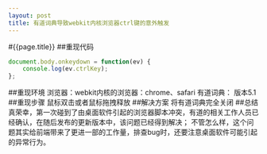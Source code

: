 ```yaml
---
layout: post
title: 有道词典导致webkit内核浏览器ctrl键的意外触发
---
```

#{{page.title}}
##重现代码

```javascript
document.body.onkeydown = function(ev) {
    console.log(ev.ctrlKey);
};
```

##重现环境
浏览器：webkit内核的浏览器：chrome、safari
有道词典： 版本5.1
##重现步骤
鼠标双击或者鼠标拖拽释放
##解决方案
将有道词典完全关闭
##总结
真荣幸，第一次碰到了由桌面软件引起的浏览器脚本冲突，有道的相关工作人员已经确认，在随后发布的更新版本中，该问题已经得到解决；
不管怎么样，这个问题其实给前端带来了更进一部的工作量，排查bug时，还要注意桌面软件可能引起的异常行为。
